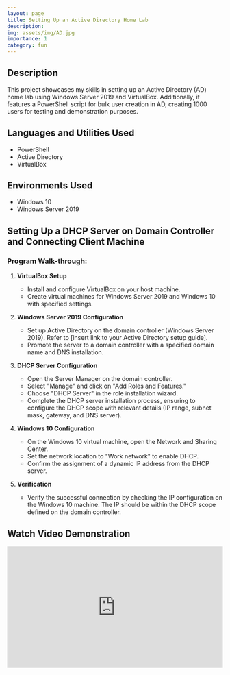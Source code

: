 ```yaml
---
layout: page
title: Setting Up an Active Directory Home Lab
description: 
img: assets/img/AD.jpg
importance: 1
category: fun
---
```


## Description

This project showcases my skills in setting up an Active Directory (AD) home lab using Windows Server 2019 and VirtualBox. Additionally, it features a PowerShell script for bulk user creation in AD, creating 1000 users for testing and demonstration purposes.

## Languages and Utilities Used

- PowerShell
- Active Directory
- VirtualBox

## Environments Used

- Windows 10
- Windows Server 2019

## Setting Up a DHCP Server on Domain Controller and Connecting Client Machine

### Program Walk-through:

1. **VirtualBox Setup**
   - Install and configure VirtualBox on your host machine.
   - Create virtual machines for Windows Server 2019 and Windows 10 with specified settings.

2. **Windows Server 2019 Configuration**
   - Set up Active Directory on the domain controller (Windows Server 2019). Refer to [insert link to your Active Directory setup guide].
   - Promote the server to a domain controller with a specified domain name and DNS installation.

3. **DHCP Server Configuration**
   - Open the Server Manager on the domain controller.
   - Select "Manage" and click on "Add Roles and Features."
   - Choose "DHCP Server" in the role installation wizard.
   - Complete the DHCP server installation process, ensuring to configure the DHCP scope with relevant details (IP range, subnet mask, gateway, and DNS server).

4. **Windows 10 Configuration**
   - On the Windows 10 virtual machine, open the Network and Sharing Center.
   - Set the network location to "Work network" to enable DHCP.
   - Confirm the assignment of a dynamic IP address from the DHCP server.

5. **Verification**
   - Verify the successful connection by checking the IP configuration on the Windows 10 machine. The IP should be within the DHCP scope defined on the domain controller.

## Watch Video Demonstration

<div style="position: relative; width: 100%; height: 0; padding-bottom: 56.25%;">
  <iframe src="https://www.youtube.com/embed/4SLPpQJ_OSk" style="position: absolute; width: 100%; height: 100%; left: 0; top: 0;" frameborder="0" allowfullscreen></iframe>
</div>





